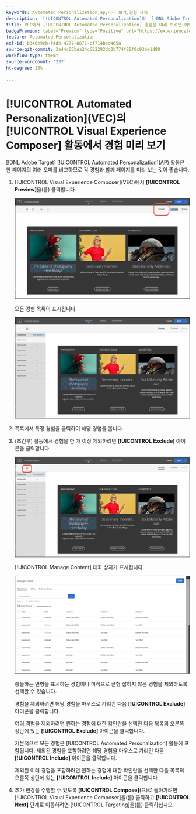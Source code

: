 ```yaml
---
keywords: Automated Personalization;ap;미리 보기;경험 제외
description: '[!UICONTROL Automated Personalization]의  [!DNL Adobe Target] (AP) 활동에서 [!UICONTROL Visual Experience Composer]​(VEC)을(를) 사용하여 각 경험을 미리 보는 방법에 대해 알아봅니다.'
title: VEC에서 [!UICONTROL Automated Personalization] 경험을 미리 보려면 어떻게 해야 합니까?
badgePremium: label="Premium" type="Positive" url="https://experienceleague.adobe.com/docs/target/using/introduction/intro.html?lang=en#premium newtab=true" tooltip="Target Premium에 포함된 내용을 확인합니다."
feature: Automated Personalization
exl-id: b346e9cb-f4db-4777-8671-cf714bed465a
source-git-commit: 3a44c05bea24c622292dd0b774f88f0c93be1d88
workflow-type: tm+mt
source-wordcount: '237'
ht-degree: 15%

---
```


# [!UICONTROL Automated Personalization]&#x200B;(VEC)의 [!UICONTROL Visual Experience Composer] 활동에서 경험 미리 보기

[!DNL Adobe Target] [!UICONTROL Automated Personalization]&#x200B;(AP) 활동은 한 페이지의 여러 오퍼를 비교하므로 각 경험과 함께 페이지를 미리 보는 것이 좋습니다.

1. [!UICONTROL Visual Experience Composer]&#x200B;(VEC)에서 **[!UICONTROL Preview]**&#x200B;을(를) 클릭합니다.

   ![미리 보기 아이콘](/help/main/c-activities/t-automated-personalization/assets/preview.png)

   모든 경험 목록이 표시됩니다.

   ![미리 보기 환경](/help/main/c-activities/t-automated-personalization/assets/ap_preview-new.png)

1. 목록에서 특정 경험을 클릭하여 해당 경험을 봅니다.

1. (조건부) 활동에서 경험을 한 개 이상 제외하려면 **[!UICONTROL Exclude]** 아이콘을 클릭합니다.

   ![제외 아이콘](/help/main/c-activities/t-automated-personalization/assets/ap_exclude-new.png)

   [!UICONTROL Manage Content] 대화 상자가 표시됩니다.

   ![콘텐츠 관리 대화 상자](/help/main/c-activities/t-automated-personalization/assets/preview-exclude.png)

   충돌하는 변형을 표시하는 경험이나 미적으로 균형 잡히지 않은 경험을 제외하도록 선택할 수 있습니다.

   경험을 제외하려면 해당 경험을 마우스로 가리킨 다음 **[!UICONTROL Exclude]** 아이콘을 클릭합니다.

   여러 경험을 제외하려면 원하는 경험에 대한 확인란을 선택한 다음 목록의 오른쪽 상단에 있는 **[!UICONTROL Exclude]** 아이콘을 클릭합니다.

   기본적으로 모든 경험은 [!UICONTROL Automated Personalization] 활동에 포함됩니다. 제외된 경험을 포함하려면 해당 경험을 마우스로 가리킨 다음 **[!UICONTROL Include]** 아이콘을 클릭합니다.

   제외된 여러 경험을 포함하려면 원하는 경험에 대한 확인란을 선택한 다음 목록의 오른쪽 상단에 있는 **[!UICONTROL Include]** 아이콘을 클릭합니다.

1. 추가 변경을 수행할 수 있도록 **[!UICONTROL Compose]**(으)로 돌아가려면 [!UICONTROL Visual Experience Composer]을(를) 클릭하고 **[!UICONTROL Next]** 단계로 이동하려면 [!UICONTROL Targeting]을(를) 클릭하십시오.
